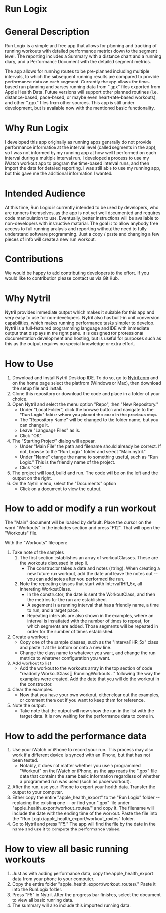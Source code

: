 # Run Logix

# General Description

Run Logix is a simple and free app that allows for planning and tracking of running workouts with detailed performance metrics down to the segment level. The reporting includes a Summary with a distance chart and a running diary, and a Performance Document with the detailed segment metrics.   

The app allows for running routes to be pre-planned including multiple intervals, to which the subsequent running results are compared to provide performance data on each segment. Currently the app allows for time-based run planning and parses running data from ".gpx" files exported from Apple Health Data. Future versions will support other planned routines (i.e. distance-based, pace-based, or maybe even heart-rate-based workouts), and other ".gpx" files from other sources. This app is still under development, but is available now with the mentioned basic functionality.

# Why Run Logix

I developed this app originally as running apps generally do not provide performance information at the interval level (called segments in the app), so I was not informed by my running app at how well I performed on each interval during a multiple interval run. I developed a process to use my iWatch workout app to program the time-based interval runs, and then import the data for detailed reporting. I was still able to use my running app, but this gave me the additional information I wanted.

# Intended Audience

At this time, Run Logix is currently intended to be used by developers, who are runners themselves, as the app is not yet well documented and requires code manipulation to use. Eventually, better instructions will be available to non-developers with instructive matarial. The goal is to allow anybody free access to full running analysis and reporting without the need to fully understand software programming. Just a copy / paste and changing a few pieces of info will create a new run workout.

# Contributions

We would be happy to add contributing developers to the effort.  If you would like to contribution please contact us via Git Hub.

# Why Nytril

Nytril provides immediate output which makes it suitable for this app and very easy to use for non-developers. Nytril also has built-in unit conversion capabilities, which makes running performance tasks simpler to develop. Nytril is a full-featured programming language and IDE with immediate output that displays in the right pane. It is designed for professional documentation development and hosting, but is useful for purposes such as this as the output requires no special knowledge or extra effort. 

# How to Use

1. Download and Install Nytril Desktop IDE. To do so, go to [Nytril.com](https://www.nytril.com) and on the home page select the platfrom (Windows or Mac), then download the setup file and install.
2. Clone this repository or download the code and place in a folder of your choice.
3. Open Nytril and select the menu option "Repo", then "New Repository."
    - Under "Local Folder", click the browse button and navigate to the "Run Logix" folder where you placed the code in the previous step.
    - The "Repository Name" will be changed to the folder name, but you can change it. 
    - Leave "Language Files" as is. 
    - Click "OK".
4. The "Starting Project" dialog will appear.
    - Under "Main File" the path and filename should already be correct. If not, browse to the "Run Logix" folder and select "Main.nytril."
    - Under "Name" change the name to something useful, such as "Run Logix." This is the friendly name of the project. 
    - Click "OK".
5. The project will load, build and run. The code will be on the left and the output on the right.
6. On the Nytril menu, select the "Documents" option
    - Click on a document to view the output.

# How to add or modify a run workout

The "Main" document will be loaded by default. Place the cursor on the word "Workouts" in the includes section and press "F12". That will open the "Workouts" file.

With the "Workouts" file open:
1. Take note of the samples
    1. The first section establishes an array of workoutClasses.  These are the workouts discussed in step ii. 
        - The constructor takes a date and notes (string). When creating a new future run workout, add the date and leave the notes out -- you can add notes after you performed the run.
    2. Note the repeating classes that start with Interval1HR_5x, all inhereting WorkoutClass.
        - In the constructor, the date is sent the WorkoutClass, and then the metrics for the run are established. 
        - A segement is a running interval that has a friendly name, a time to run, and a target pace.
        - Repeating intervals are also shown in the examples, where an interval is instatiated with the number of times to repeat, for which segments are added.  Those segments will be repeated in order for the number of times established.
2. Create a workout
    - Copy one of the sample classes, such as the "Interval1HR_5x" class and paste it at the bottom or onto a new line.
    - Change the class name to whatever you want, and change the run metrics to whatever configuration you want.
3. Add workout to list
    - Add the workout to the workouts array in the top section of code "readonly WorkoutClass[] RunningWorkouts..." following the way the examples were created. Add the date that you will do the workout in the constructor.
4. Clear the examples.
    - Now that you have your own workout, either clear out the examples, or comment them out if you want to keep them for reference.
5. Note the output.
    - Take note that the output will now show the run in the list with the target data.  It is now waiting for the performance data to come in.

# How to add the performance data

1. Use your iWatch or iPhone to record your run. This process may also work if a different device is synced with an iPhone, but that has not been tested.
    - Notably, it does not matter whether you use a programmed "Workout" on the iWatch or iPhone, as the app reads the ".gpx" file data that contains the same basic information regardless of whether a programmed run was used (such as pacer workout).
2. After the run, use your iPhone to export your health data. Transfer the output to your computer.
3. Either copy the entire "apple_health_export" to the "Run Logix" folder -- replacing the existing one -- or find your ".gpx" file under "apple_health_export/workout_routes/" and copy it. The filename will include the date with the ending time of the workout. Paste the file into the "Run Logix/apple_health_export/workout_routes" folder.
4. Go to Nytril and press "F5." The app will find the file by the date in the name and use it to compute the performance values.

# How to view all basic running workouts
1. Just as with adding performance data, copy the apple_health_export data from your phone to your computer.
2. Copy the entire folder "apple_health_export/workout_routes/."  Paste it into the RunLogix folder.
3. Press "F5" in Nytril. After the progress bar finishes, select the document to view all basic running data.
4. The summary will also include this imported running data.  


